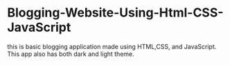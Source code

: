 # Blogging-Website-Using-Html-CSS-JavaScript
this is basic blogging application made using HTML,CSS, and JavaScript. This app also has both dark and light theme.
